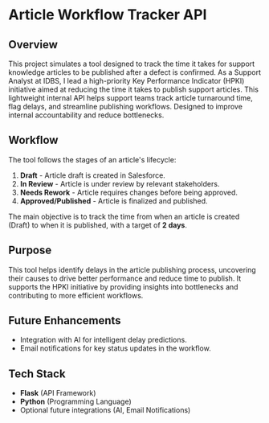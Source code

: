 # Article Workflow Tracker API

## Overview

This project simulates a tool designed to track the time it takes for support knowledge articles to be published after a defect is confirmed. As a Support Analyst at IDBS, I lead a high-priority Key Performance Indicator (HPKI) initiative aimed at reducing the time it takes to publish support articles. This lightweight internal API helps support teams track article turnaround time, flag delays, and streamline publishing workflows. Designed to improve internal accountability and reduce bottlenecks.

## Workflow

The tool follows the stages of an article's lifecycle:
1. **Draft** - Article draft is created in Salesforce.
2. **In Review** - Article is under review by relevant stakeholders.
3. **Needs Rework** - Article requires changes before being approved.
4. **Approved/Published** - Article is finalized and published.

The main objective is to track the time from when an article is created (Draft) to when it is published, with a target of **2 days**.

## Purpose

This tool helps identify delays in the article publishing process, uncovering their causes to drive better performance and reduce time to publish. It supports the HPKI initiative by providing insights into bottlenecks and contributing to more efficient workflows.

## Future Enhancements

- Integration with AI for intelligent delay predictions.
- Email notifications for key status updates in the workflow.

## Tech Stack

- **Flask** (API Framework)
- **Python** (Programming Language)
- Optional future integrations (AI, Email Notifications)

